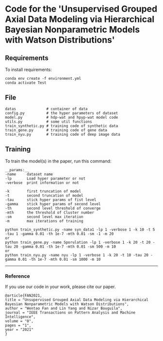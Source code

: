 # Code for the 'Unsupervised Grouped Axial Data Modeling via Hierarchical Bayesian Nonparametric Models with Watson Distributions'

## Requirements

To install requirements:

```setup
conda env create -f environment.yml
conda activate Test
```

## File

    datas              # container of data  
    config.py          # the hyper parameters of dataset  
    model.py           # hdp-wat and hpyp-wat model code  
    utils.py           # some util functions  
    train_synthetic.py # training code of synthetic data  
    train_gene.py      # training code of gene data  
    train_nyu.py       # training code of deep image data  

## Training

To train the model(s) in the paper, run this command:  

    __params:__  
    -name     dataset name  
    -lp       Load hyper parameter or not 
    -verbose  print information or not  

    -k        first truncation of model  
    -t        second truncation of model  
    -tau      stick hyper params of fist level  
    -gamma    stick hyper params of second level  
    -th       second level threshold of converge   
    -mth      the threshold of Cluster number  
    -sm       second level max iteration  
    -m        max iterations of training  

```train
python train_synthetic.py -name syn_data1 -lp 1 -verbose 1 -k 10 -t 5 -tau 1 -gamma 0.01 -th 1e-7 -mth 0.01 -sm -1 -m 20
or
python train_gene.py -name Sporulation -lp 1 -verbose 1 -k 20 -t 20 -tau 20 -gamma 0.01 -th 1e-7 -mth 0.01 -sm 500 -m 10
or
python train_nyu.py -name nyu -lp 1 -verbose 1 -k 20 -t 10 -tau 20 -gamma 0.01 -th 1e-7 -mth 0.01 -sm 1000 -m 10
```

---
### Reference
If you use our code in your work, please cite our paper. 

    @article{FAN2021,
    title = "Unsupervised Grouped Axial Data Modeling via Hierarchical Bayesian Nonparametric Models with Watson Distributions",
    author = "Wentao Fan and Lin Yang and Nizar Bouguila",
    journal = "IEEE Transactions on Pattern Analysis and Machine Intelligence",
    volume = "0",
    pages = "1",
    year = "2021"
    }

